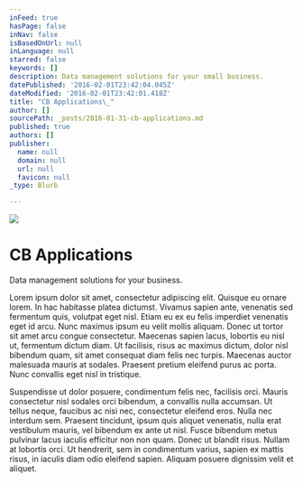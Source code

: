 ```yaml
---
inFeed: true
hasPage: false
inNav: false
isBasedOnUrl: null
inLanguage: null
starred: false
keywords: []
description: Data management solutions for your small business.
datePublished: '2016-02-01T23:42:04.045Z'
dateModified: '2016-02-01T23:42:01.418Z'
title: "CB Applications\_"
author: []
sourcePath: _posts/2016-01-31-cb-applications.md
published: true
authors: []
publisher:
  name: null
  domain: null
  url: null
  favicon: null
_type: Blurb

---
```

![](https://the-grid-user-content.s3-us-west-2.amazonaws.com/f99b4da8-f984-400f-a99e-607198acbc9a.jpg)

# CB Applications 

Data management solutions for your business.

Lorem ipsum dolor sit amet, consectetur adipiscing elit. Quisque eu ornare lorem. In hac habitasse platea dictumst. Vivamus sapien ante, venenatis sed fermentum quis, volutpat eget nisl. Etiam eu ex eu felis imperdiet venenatis eget id arcu. Nunc maximus ipsum eu velit mollis aliquam. Donec ut tortor sit amet arcu congue consectetur. Maecenas sapien lacus, lobortis eu nisl ut, fermentum dictum diam. Ut facilisis, risus ac maximus dictum, dolor nisl bibendum quam, sit amet consequat diam felis nec turpis. Maecenas auctor malesuada mauris at sodales. Praesent pretium eleifend purus ac porta. Nunc convallis eget nisl in tristique.

Suspendisse ut dolor posuere, condimentum felis nec, facilisis orci. Mauris consectetur nisl sodales orci bibendum, a convallis nulla accumsan. Ut tellus neque, faucibus ac nisi nec, consectetur eleifend eros. Nulla nec interdum sem. Praesent tincidunt, ipsum quis aliquet venenatis, nulla erat vestibulum mauris, vel bibendum ex ante ut nisl. Fusce bibendum metus pulvinar lacus iaculis efficitur non non quam. Donec ut blandit risus. Nullam at lobortis orci. Ut hendrerit, sem in condimentum varius, sapien ex mattis risus, in iaculis diam odio eleifend sapien. Aliquam posuere dignissim velit et aliquet.